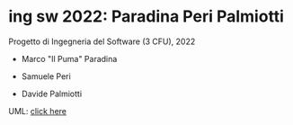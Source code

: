 # ing sw 2022: Paradina Peri Palmiotti
Progetto di Ingegneria del Software (3 CFU), 2022


* Marco "Il Puma" Paradina

* Samuele Peri

* Davide Palmiotti

UML: [click here](https://online.visual-paradigm.com/app/diagrams/?lightbox=1&highlight=0000ff&edit=https%3A%2F%2Fonline.visual-paradigm.com%2Fapp%2Fdiagrams%2F%23diagram%3Aworkspace%3Dznbfvfby%26proj%3D0%26id%3D1&editBlankUrl=https%3A%2F%2Fonline.visual-paradigm.com%2Fapp%2Fdiagrams%2F%23diagram%3Aproj%3D0%26vpov%3D16.3%26vpob%3D20210304%26client%3D1%26edit%3D_blank&layers=1&nav=1&title=UMLv1.0.vpd&vpov=16.3&vpob=20210304#R3cU2FsdWGVkX11%2B8M4NH1d2W%2Fom2%2FaJV%2FVoRNweyCCnAH9cDYBQqA%3Du8GwGQy5L5U%2BFF8YM0qVtJYBmuFbUqXCGkbLvP9BoKeRy4FV73c0KMEvd9F01KnUNCLLyXE0gQFB75rMryBtyYqKCEhtjhImFq20D6WtZpjBzsp%2B4JzYfHG3Cbjw1a81ePU30umf8mk7hQGgXRD4lY7Xe4Ylnp3Atb2D06%2BjbjGgc%2B5gc4sOhSJxjmBaM2hx7tc2rxaBjTsSg1K31ANlaFGd3fy2YYvjnU1X7q4fG6rPjkYrKS9W8p89MkUkuvUFMbQuj15evIqZBh5cQUCIwxBcE5tmjP4DsXCGCt9sXgfYFgEMpQMHe4LHdZizFpUvGAIQ0zw2gQKKW%2B%2BiIvXpQuoD%2B866BJbSiwNu5w1vdwF%2Ff7%2BuKO01xbpf8ikm%2FUy%2FtiF8ZXEs%2B95G%2FAjVvMzvNP7kKcEtFFqVik8KJHlG0ISCvNoZMyFdJuQPkj2q7qC3voyVBWPn%2Bn8CV%2BL8B2I4tcjl3sozR06%2Bp%2BHO9OML3vXiu%2FxzGY6PcDFCU%2Btncq%2BCAj0d2dTnrV43eJy0ygxXX5ApdqIKe5ATROP5v3Ty%2FvLzW9egOBPGSmxOKPwGHIMvNylvbVkqhLcxlqv8Sf9erO0l5Y5vgXpfU8tZJeRidwQPcoPE0UZPx029wrFdbjIFUGNgpQl9fT4ITzI1X0%2FzjsjDWXNxGs%2BD0Cp7K%2BkImIBfisAt8cKUbiFuWFjiXK%2BqtRAIA3axR8aLsGJEBb8czhF2btvRsSS%2BHB5J1MMXOb02OmpHxcokcABVEm5m0BM1kBcsattFCatfTIeO7NgwKfSHlZ71%2Ba2ht0BFZnmt3nwjbJXhS4XQus1W9cvpNMfH1606D08OyNW2MO6m8dTVKzOVEpVxy%2BiAVnxhVT28%2BcGb6rSvp5afjjjhTv5Hs%2FhPxoAi1EpkjlYA3lG8vi6yWN7czNKTwOCZMdrqzmddyy24SjvFLIrNeaG6OqYFVbALWMfxZ8p3qqpbXHbCSWHiOyQ36kQhypKWi8A2fOK2jfvSDcSCI5%2BoLlbbeMtdAdTX0EkuqJ%2BlDLQnu7UE1DZ68P%2BiWRrUaBRGSvOwER%2FiHltRkfFwrxOUExe6B92LR3jwloe9GNYU1A4MxEqZKhmQ3NTQoFf4J89GnRhJhxiYgauT1L1q4sEKBx9IC5a3npOL9HCWaQ8VK%2FzkYOd3MR3nb%2Bi9fcEdPewBxCe7SbwPerqd0%2FONn63MFDS19LVMYfgtiK49SsnRGvbq1qqMeSQk3sugU00dGC6ZKNeYi95HiwuVDf6a8%2BmgoametPrssk%2BRpCIEHQonA3L3IOLgoBV7rJMAdaClO7mXCHcRNWttyiIHltu2BMncw37hUZMpxZ727RO03xXKBG%2BTsRyiN1ykRjd9YMUMKZk0Z4WIKH3enouLrXNB6eVcuBm8Q0gZV3B3NH8gIcMHkfaAnloEdI2Cn6fPop1QS5BrqZ2WghpxHHMP7VX17HEA79NkYKLjxMYLgijQQezcla5gpdHLVMF8vXLB9fMccvt1J9a84mfnAxKsAB%2Bxk8rE1xdX19sO3LTUvmvDXjSm%2B9gDeMGfomgYlrlweY5w5cp%2FX2ZMdeEG9FINXFtNFKOVylPfi0f2wO1p4bAWgZjc%2F0ZhJNtCNQId6eM%2BLzs1KT59HVDlowNLctWroCs44js9wfWOWtOCSr206OzTzTqWKSqHeFE94%2FKsco4xBKZtyvQK7imj4CvX61DSsyAxuhCcKpzRG7RQyyVEeGrklOCO6Vf8rQ%2FzR5u9baQauGv9Hb1QC4fbLdBEZxhm9LNxXW1ycqKDu0f7fOP4D3bQsXydTA9M03HUdS8hiBFB%2F871L3h4JSJ5xyY9%2FO%2BNW493xSzqeUx%2F5ixEqIlU8S73zTjjp1Nrr5O3KWTJRSdweUYV5DJrivy0UJ%2FvzHxC4lXqcey91S71U8HV%2Bp%2FlVgpvxz3Tm%2B9OBWcI7T99vigTxOhDMa8qPST4XUSf4FcbrvwnDMOPgdxV6BSZNRjjVdcWEfmlwecNEaUKywnmKxSIaAZEBEXfei8EctijedIhGPVW1uKSUvRPqldG4JApBAf5vJRGZnW086xCbIITXtMZfKRtJ51gNRSBh1a7b8S2RcFlJBs2%2BbOR%2BYEpMtwh5N4DecP1Wmd1jVwV28%2BaPECaLecbS9fkBWPF2DMkcU%2F9WwYSWdqfyMuJoiGbvDH7oQtYPr6X0aF%2BIV6eGXsHOb2897nCKLoNCbaUP%2FB%2BlnzA4uEIf0SNlqW1oN8MtoxeSCPiruqRpa%2F5YSFKrNKgYEUqnug2C19BRJLKtGJxsvXtX%2FoG3WW9%2FsFMeRQXTLpX8QIhNHVf4Ox4%2Brb0o8zW4EUOhyiqR%2B5HwHXJ%2F1Hl6HEHLjvEjIebi6Ym3uzCVv9Ai%2FEwcylA4pq663PKFZdc2hQvWvUsfJvJkPufte8piHaCaCq8xKbNb6Xg9wVdrn%2FqVEFF62GTTKYZV3CKTLmbKbWskuyUi1e1o5z0Jqp3pRbPM0Mi5SIyZKPHPMwBJ82i8PhFPyg8qoy4vK3mrQeDR0tZ4CLYzvvCpdIGPesMDU%2FA8TIZiwi5oWGzk%2FzPT5tHbAacW8M95UTv8cBu%2BZ0jQwR2e%2FoqIpQteiE3hLp%2FeRLOjJvmuGTPZXVm2DHo2owC6wdrpASC4IaAPxrLMqyl%2BD2%2F7EiYSSdLp0%2Fk8QhdJZdg31IN72OlEJWkHRggGkenh8NICw83JbUNaO9WddPuzrTMGIRLt5ye35qzBvfegMiaGsyhITtJVdWddW2Wrj6hFwZiOo1xzT8QugxDegtNv2yjDtb6fcwu5Yr4h3lb7rB3uqZhruFUEyzvJKFhphErrKVrrERbIDNjl4FKm9c%2B22HD6tTxrwfsR6hU2QohqLAtDccg4xa73rrlzaSTjOMjjL%2BPMxiZ56r79rTnICFEBjW42zEyuTVHVX2Zrif%2Bhynhu2ukqG0qKvCSs8krPlKQIf65AheTF6ZtoW7YU0IB%2FIjKHFg3RuYJZ3%2Fie2ymGNRQ415JLmh6Kg%2FxWCpwK5t8x4TII3ulSd%2Fr2%2BXkaVOoshtNXAqD2GAKgrrbaULym46HBCYwe7gFpjgR9zeJvyXUJvQrpiGGSHKGdk77VTYrz8h4TejoFhMWaT8IZ9k22i29PlJcp0eoVKB6C2nWuuTww3IVClp2J5GEod5Xu8v3O%2FmS3Uikcc%2Bi7VYUwS6pDml5i%2FI9dOJRuPAB4jiPcHs%2BhhTWwXI5m78m3wAs%2BafPbgor3C88qBmBV5af1YHUM3ChwjzdczcBmHiXQ43dWN3HZWXxXKWhLhFJoLSXI%2FJTJkMb6Snl2aM0x8mx6IV%2B3Zgv9XJFkIE24AKpCGMKI3Hk3b4VRggK0qz%2FXHQ5T6XOZoqoPMw9QfFSWuUWQfM9uEhGqN6MmiA1ML58IANsr3Pr6lA5o%2FHhbe9DXwein9WEhL7ifCjxZQkxsgBefn1bv6zf2TF2ZCFnqS3diJqB7wmdz21ZyjyJAQoMokV2HioH%2B6fQxMznaGymVgFdEOJeLNdwFImpZyd4rWF5dVz6cue0Bge7wB2wf8LYR3I0XAOHEU3SGe9bkEZwQMl0s7oU728j2aXFCX%2FBsXaGpaS3x9kvWDMY4rOAjCXiZFxZ%2BC%2BsLyeBbHoIxTbj5iTNLBdyuv9KcxDtDtHCPQ38hq69efsIgK5Gsg9CH8hw5FatwgU96QF%2FZYescTmmOEtIsxbvaZKObskEI3o2KnIn3YL7kylJ%2Bki%2BV0pvuEiK8YP4Wgked1N8e77leKWaQaVqSJXWJxRIhbeapvfW7IiHsv%2BswClfQgEGJGrGETnzKakNYmR6v1%2BObwbmkqeg9eERXK8H%2FaQfxvaOWllyrvhSwUHSMI76XGoxkwL%2FRSVqIhUaNZyUD9ChVbTHsIEhnHbeseAQeVzgEECCmyvK62ymo8cOgD7ACUv43HTwGvswG6%2BQidDQwRpBbXkw01rgEY0lF86B44o%2FaE1gfVYYKeu%2Bo6mTf7M7G%2FzWpX%2F7SyAqmf8gFlm0q04E4r1O4bSzBI%2BxL%2FMGpLvJTp66c4eGC%2BTcJ%2FaRrzZi0C%2FORtXRa0aKJ521o%2BFgs%2FpIRjWROStvCnQNOdp%2B3O4m%2Bpx6dosCUlyYCGhfVhOrUiJCvOj7ZKm%2F5%2FJy6mReu0IIzc0yqQHxHJp36BPTwGCmTusHMakxRYxggZmwDHUa2n0EfZXwA0qzA9o1lVXWimh9XU5d4V24WPAN1aXXHKSLqomnNXBy1Ml%2FTA%2BeyUpp0SBF1NqY4yUbuXuajZvpbV387LSu40uL%2B%2BAp%2F2sl2BMhykMOIG6TtkzfMlHaSqLjiiD6RSadVGFJF%2F8q04O5irw%2Fs%2BcG6qlJM7nP2DeLdHJLctFryu4N8CTH9zeKGJevySaM92uH7HCORMW1Nsn94xIQIeQRCD8XdJAlNLnA5OaaExwgdWSOGN9ZO4mxjuCcJqFhYEIHVe2PjIMZonZJWxZTVC2EvI7bL4cpptLzr65kmlouIwDWq1%2FEvwZo9FfSidkfor8iAOOWvWDGkjS8mV%2F2D0RgXqkg3%2FGoUurxOFDEIc7ok3XCEQI%2BshG9edTIKjj0dbwuURXW65EnfLoumnb9yiE26hwfenosteO6NcgkKcNeMle%2BB1zZmXgtNSVYy%2BZszEzXhqR8re2axZ8ykh0PVnSHPSAGtv2bbpoQMFPzP2KlDaLiOpZCyPGE852ubTMiggPI14lVzIN5qUJZugrDEumObfRHKJutnrn1PJx05FKvXJA%2BmczoCsk%2BM8T23wB7mYhJteQL%2BI3Vz2G%2FiFUJgo3dWMw%2B99Ofrv%2BIPXYV7kq4RM%2Byq8y6aJe6r3HQoUjj4ohgEOpop0MBEyv5dRZM%2BMGkLAu118uSC5xk1Yxm%2Btiv6fRB81rJgCk8aGfQYm4cTVmQQSgL6UL1v2E25%2F8KD4mSMfIRqIiqCPFQoUu5wIdGooaUREg2daARFR1Z11ueknyvHIk1JSBMS3OtbE0lPZtx4njx%2FFBjLhM7hYluLZ00Py0lHhgRun4IlUGEgpalczE%2FNhEtZnwS8C9qMa1fwoCByUnIcV0sQnDLH%2Fe9MK0XbZwjfpishGC%2BXqkD5Kx7hBsaJ1q2sY%2BdRz2UaGdWQyuJVwCSAFg1oguAY7xbE6VYS1rsGTQwqL3pSo7AVU9VM%2FdTNjGRki%2FU25cemh9kwYrsUADv4K%2BRoolSf4OJm0DAhais1R5s0GXgmRgxymhFWtekpp9pxqtTKPYmIrF6NAzfOxQSyK0QJxT6MI4w128EOXXj9k20pA6%2FfOOGC0Dvvjsoo9IGNdul%2FP6VMAl8ltbbdLBlOAPFdkNqaLpZV3eZlVU36oHG3%2BGZWQI6JeKztTX2OOe9KthmTUVQSXx5bEede%2Fh8ZpEku9Tg6ebEVtL0v%2Fx5oIMocSqFjGOKF4AjiRdFSux5IR4p6W%2F5gGR40hXEWbiXgDPVY5ppqmx3tjZf7f7LDkzwc0H15%2BnwAmXTvFVQGUl1924n5qcKDhq3ujC%2BomI3rICTFwUzUYEyTcqCCpQ3m8D9VHZ1pC0V%2BsDO1tHfasEW5GcKJND3mqEjDKWBhaGg%2FNZ0FWmAyjReFY6bZeSfH2F3HddJIwzwPaNDixzH5Lpa%2BUyahBKtzx5CViHuak1XR5AekRsGLCsuoo5qUEHzjFHf5f39wUIE5axYpzQj2kjfGyXyi08Zs64%2B7Y%2BeXdHQ%2BE6BFM1KlzbiBQt9PWKQH3Zx7JE8qjPnCsJ9wB4pQ%2Fsp50WVVG3I9sEy85y1jiHT8kXd0qCHn6gjs5vWSNysQQGPxd7cYCb1nm4qh3%2FFNQ8bPyaUma%2FUilLDSF8jd1Cc9eaX%2FZjpy3aOURdKnUrUhw%2FugWCbiKCi97cRLffj78aiGBI86Wq9dGa%2F5zfugNzuagmk%2Fk4JWtt%2Fze%2BQOHkMtLQj09cvo0s2ydAWkEvuRn0G5YKzXRSJ515Q3hrUgVsYCvoTHuWg1K68jdU6ID%2Bh9ceEw0Q%2F%2F9pw7mMr3ZEaUrYalDXdzqxWDq42dblxp%2BRyrw6r7Qb2S3KwEIOS0004gCAOURFdzFDouzshrG1YMkmQ9f3JOhrwVVrRWhI8FC%2Be3QQh0HZ%2BNpOWbQ34v0FIUSXfDhFyEfuTfb%2BJEvhm3%2F%2B2VQ%2BIDdN78d%2B7shzvStGs7Mnqvd6z6xBGwcihapskmEzzb0MFoTAtCBUVrhDcpYLk43xc4%2FsvxNsYSu471ROD1oTYLHBfSGPgxUsrsHyUkfjmRkc7IkW2SR6im6LK2sc83WCeCFYzXdiiZwZYVJrOwRad2%2BdOTySM70nFwuqA1cPfLGy%2Bs7uSZBG5h2vjh0Mc7LVNZaLC7Ur9b47sewfHC3iholAKNR70RC9Gef4IUP6WD34EEgyoKiO%2BV7t2Ssde4AAVnD3vwLllzs6rxEBF9zIA0H1ZRX4QMf3sqy1k74kSEYjWYFHDYk08f%2BzkfXYjeETWYGc4dD67p5nEagHPIMtZu8CklMBRBsRuw3ts4T1%2FN1cdCKegJlbRA1F9BSyNndRWrggrfQWtS%2FxskU39Hk4%2FbAQpP7wIVMW6dyW3oaNcvmKZvmH78UenhN9VnBJo8eZT3XeItGSCqxLDvqLkFlXmF2NUyym5BwRq5VgclXKY75wGovP2pr5mRnJj3GRlxT4ws3YLdEWUGTK5rgVXe29sImxSHCLC7CuXsfEoT5UgwA7Vx9lN7gELNvZ4ucBGVWfg7wySXFihiJZZDJFhh0SUF3zqU2SOVFSuxrRL1%2FXnQ6pvU8jT3GxCspl3F8fe0%2FibmFhsqrJ%2B8E5%2B8yznBB8KK0G1pVR7jlhf36i0sjjojD7enj4scKKPnuLdKo341wt%2Fe7CX0VPruVj9m9gWyr%2BBwRmMmAuOEw0dUv0WY9uRWmXqzf4zd5J%2FrPlD6Ga7fjSzWPfRJiviqthu88PZUn8XSyXHbC7f3QyYf1kcjbrWt3Yfpr8l803zvJp7Y3aGnpMi4X9n0605jnhv1nOrzZMYPEXyWK4DbLyeoWTl6MsjOOdk3HFjr0gugpGDbB%2BRQqMJye2D10AmUzbezwFAq9lq%2BMlb7tHNqU4ywQNBB8cDUA96J%2BuNwzlp8%2FmpOxQOzcW1IqZu5hXXUsxzUKpuwbByni9B9k0hXhZBfa%2BkdaUJG8hHCvSDc6xHYQFOcw4N3m%2BzTWq9etRox8fPBEdVj0xuDbDmvYvSw8JuCbw9MkIcFft4XQ0hDmRLMidqueFaCCNpjnRRP3YJxXwTIhPOBENsfmHPmLZZlLsUn5hDFRzL9OqGbHWoKK0BnL6NOW0JSLZ42fFMK34K%2FX3CfuimdLPkl2f%2FUKhHKzsX48wrsMuHk%2F6SYsUyCE8fOd16BtL3VlRtFIXQhbzsVx%2BJi4VO8QNFPhgnDs1e0NN0GRF12y8Q3qG0DUUEqNmo96jU%2BuJNuUaBkWVwN7t3GWnXVUINdFdFeRdYjYBZ3ltgzok3n7zIKvvj31oijQB%2FSunh9NPGJxW%2FumSRdB8rqu2kA4hLHaC9oIrxXnJIdJbVLsbym5X5JHhwP0msG%2BqV1rXNPgsZTV5kZ2KsB0qXRt%2Fg8T5nVZXa4%2FG7GYyP2XmnkfDZvesMMBxBA8G3IdBm0NUdb51qqV85sItGy5lzGHSJhuWHi6JFVKOrb8SrqF2gvHD5MM%2F1k7L8Q6yqoYpxUwsfQzXN5K2MrswpjfySv5FlPX6yEB2aaWXTQ9bIdoXLfYkEn13PDmNU6YFYxmUheNeBXZTvadwWjOA7cpF1kSA0w5E%2FOzDOdthih8eVvNnhxHz2AWtnCz9jIr0aC1rLKGA7Agq4S0g5RIUi8P0bJrQ3SeN9QZiQvm46j9%2FL%2BpIpzwzj57DA00M7Bq0GTWZQDUpK0anbBfRNi%2F5OYDitSZE0auCsw4iVAaJxbfkzhH05%2F%2FGVQRIDlEfceISJwXUQXlht%2Bh0eGR3jDATzJNQ2okYSbTyXMM2VLQA4Hc4bUyUILb%2FADyFWrzaEoiTX9RvaHrwldwkOycUDV7Wntfvy%2BgZt4P7EiE2sRtRQqCyZaSRRZbx7%2F%2F2vG9oQVwMT6h9RR3vQ4w18OhNKGGOubvLVdw1vBmLOuf5XM5r9aj7n7x0zPZgr7RTrqQcaXeODSM%2FqHEypLKPXUPzEouUMYi1P0gbmi0PigpBYui7D3ci7AMrFFQ11VMAdL78OfD8NMxRnWlBK4Ke0t5zl6K4%2Bpihy4WeVL3c8EAFe9EJNj35PyQVoXd4pho8ldyQb2IBsQoYgK5%2BjMcIwKNp806jv8zZycVE%2B01Lc1a5fH2b9EX1Mn54qui1bvr1HtmAxiKg%2Be6UVuBpuE7C1qrz%2BZk4NgapLvsmH%2FWMLXwuNt6O4PsgENxtaRzEoPyMwcGUvF16FfTz%2Bt02MoFJU0b8ErkbmX9A5CTAJvzud7nHertqTzbwRopYi3KYWWEJowjNtWMA%2F8pcR31034%2BlxiN81SMcz9RXEMosdzPIPSEUAVKy5w5ZpvXUfkSsZIOCISO3Zzf%2F8l%2Fu0p0Y%2BB0ZnlgLd3kI96IgGv5adkkGxdF7ZY67M0pKNfm57hdpjw2K9K7TxQP93vp4FsUUlfgP5awdYT%2F1h9f6yTFWF9%2B5hFfUJg%2Fjo9zY5iISdbB2xCFLvcxJz8H7mW3c16akLCzl6D14NO4rmhEdQtJMDC2Ni7jtg6gGbBIhAnkTAH%2Fv7d7Wk9I7vufivKixHM7n5RLr2LZ8ZvIztC%2FhatFf7S3s%2FT%2FnHjPhVpui2kjgMjx%2BSw4t8k2UXAQuuxGqnBkYPiyGM%2B5CO4Qhu10vFGAhmdY3Ss4UHBtDaH9p2z5wJB84ej2cUu9fcrbzyTx1IL6%2F0Y%2BvL28SoDBK4tQU%2BvJoswpnHqLs5iQ9U8f1ICNM2AY3jGohQ9aBUPnTMVFXr7IJnEt0caynfpF%2BJ8yRAdwlVtCsrXIZY%2BF3PJ8i5MmFOyleoWZYwnF%2FCZ4sFk6KEbn2M%2BYPs06pDpFYSBAJa2nCZ8GzCKmuCWjTLU39UDDhQndO78Qc%2FKgxba6QBXkQtKPhlxZ%2FWCn3aQ8UYXp3DmVM6PROsibxqVXIahv7e%2FVregMU%2FYWC8406fDy1VaUfALvPmozyvLwlDMKWqRTMEWoTY%2FspPX4UFs%2B7PtAVp2iaPSdXS7W4hDji4eUlekhBURM%2Ft3sBFTcvC%2B6WQkcFwpMebmd6eHaIoDmsIAbJPXYGgrrsQ%2BZ4oOno%2B5RdP8DdmqeD6LmqGIMWdOa0sgfudfiiRZU5arFatDL%2FNgzsEb3PMmilGSGcibZtvW4ESEAYh5yb6HMeN2nsHYcmGPrxBqreWvVM%2BCPfnqGDPY%2Fh0ytl8ByMif7ytIAXkxCW89tYGRf6hqJTwvz8vmmN9DgV55gTLKCmbAFpOJc8TtBFpo1N5zektAvbLLnCBjQI%2BUD1l97i5n%2F8EVGigISUV4aZHkUu%2BIF9WX8XR%2B4QxX%2B40ei6Gmyd8jZFak7amo%2FakTDnkAPGXSdQmsArbhHw%2FXlpfPpVGpL89WXW9KQ8BjL8vCA5h1vqBNKrK5PJfqLc5iW2JQUUQTkeCCZjsgW03xDc03C8o%2FwcVXvb74WI%2F%2BwGjV%2F8QHTCLLzDj3beDEtlmOiUt0NpFQYRa8ZiBbH1D%2BXeMkowNeojHtyyWmNa049CY1GQ74A3Un%2FUycHHQhBde3cP8BLsSMLX%2BZny15zaRHjicrRvwceZp4uhQ9%2FzxjXFPg50aQNTjmyUPf0kSuYUfpRW2q0T2jV2jL8R8vJynzPwPOCxff9hAiAZ9qMrQ6zo0mJnZFtC1DN85bJx357J1te9dEOwYJ5fPyJboUDAl0U1cniPPTPpZKs9LW6YYWAQm7AF%2B%2FwvTpBMH0I%2Fuzabch7AuVT9GhZ6RIB4jMSMgy9McHTzIaaTlJrwHUY24qRSy69og1buJ9pnCh8izQBbVVpH1qUsSftYH7OsKv95lKxhv1cIiueaz92TnR%2BcOM8gVuR3olqu9AagrMcqCXet6NfFlVBC8%2Fq1sHZ4iwXXzO3K1G96uFEXm%2BRUbCEXSsyp03IZrYOwl0b%2F3ngDclRibajoNO4ND4UjBkQeF7LqxWYeSXzgDE5OCWGjQ3F0%2F%2BeqSV72zJbKfkTiWWw02Cs29gvPAjFsLFUy2g99XdC1LF%2BGz4zglQnhHGDxh07LUeJ9paBs22QApPLsy8wJMLKjzBFLJMg5NkPehI%2BEg84DuIHxkWFSkbxWvLvCQbF1qZMx1MrlUqBdkXF%2BDDjY2Me9u%2ByzKBZACsNYGtSYCqJK%2FaOQ%2FWGsL0EDBxaiI2XyoHrddxYMR0PeF1NzrBKI7%2FGcJ4uzjYoQ4bQE1jMCws5fx1Ej3%2F3GrB%2BB2AmWBXYb0YGvZ8YreLVpfgz9jriU1q%2F8YpzFf2B220Ua7gqBkFuTXQa9oN23jnZyR54eq53ps4CWrPdpvycvU8KujiZ0RSP6sJTPq9vdIpEfPG0j2ORpt76gTAip1Mal%2FApBWOXQ3LR2C48Ni5HGMikE7rfSdOZa08S7KhC2UQdpF%2BQCrGf7S2f8BXGm%2BpmXXlOZ6AqxnOXeVlGJklYqwtKKsCITwXq5%2F0mvKqP7rhZTopeYkKXhXJ63vJhHU6%2Frsra2o2P01XKxTeN%2FNBv0PZC%2FmZ7kIj3PepAF6atx2oRUlCQB9neJmC5u8DiyWGQwORSCj9YJ6vm4B4vFidvHeTpAINURoVwDszi3J9orWvfIH3xrtu1AxVAoM4cCFg7qFebuJx%2Fwx7lxJO8Znvx1MmuCxYqdG7p7h%2FYNl5xy3696o2do62rmWODkLLa3kB6vydMl9mxyLQ54%2B7dvIiXKsoHKymM16NUBs7NgezUqJ5gbymDwzFaavsPlhfp5WZUFayI0Qq7R%2FL56jkCdtDymwWQpfmdm9%2B7QaJp0SfaVul6Uz%2BgPnif9VC3%2FuSdvUxeVHxbayk%2BhZBjhh%2Bfs%2BIiU54ZMFahTkQ8w06PS4ZbI4%2B6AoorEYwc9ZP7WOwoIE0ZRLW27XcUREdrNnMZDULM5ZEnoz%2FkbaY3c8we30NRQloJMgQ7BPUvdeFiX2VCOrkAohhmriwySgc2cZRIIC5sl8twQYkGSt7DawQSxBLG5hrATHdynZJwlYkekPkmQNlEU10pKu6Xf5Zqj6IoHxzMSDMck2LaK8ddIUv1XC2LOjwnzaiaewQkLMGqnqOx8FN6ko7Pq%2BpBHOoWBF9PguojCZ9t8BSJsQBZOug9G%2FGWae1voaS6o98ULtplN0Q%2Ba4598%2FvMwfAjDjpzSRbIgWyG%2Begjbfzpg0nG53oSHOlF4AUpjBYpo%3D1cXZR18f)
